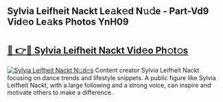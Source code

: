 ## Sylvia Leifheit Nackt Le𝚊k𝚎d N𝚞𝚍e - Part-Vd9 Vid𝚎o Le𝚊ks Photos YnH09

# <h2><a href="http://fbaj5h2.evod.top/?m=Sylvia+Leifheit+Nackt">🔗 👉🔴 Sylvia Leifheit Nackt Vid𝚎o Ph𝚘t𝚘s</a></h2>

[![Sylvia Leifheit Nackt N𝚞d𝚎s](https://i.imgur.com/8V9OHl7.gif)](http://fbaj5h2.evod.top/?m=Sylvia+Leifheit+Nackt)
Content creator Sylvia Leifheit Nackt focusing on dance trends and lifestyle snippets. A public figure like Sylvia Leifheit Nackt, with a large following and a strong voice, can inspire and motivate others to make a difference. 

